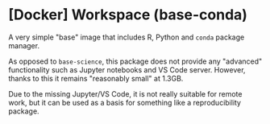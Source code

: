 # \[Docker\] Workspace (base-conda)

A very simple "base" image that includes R, Python and `conda` package manager.

As opposed to `base-science`, this package does not provide any "advanced" functionality such as Jupyter notebooks and VS Code server. However, thanks to this it remains "reasonably small" at 1.3GB. 

Due to the missing Jupyter/VS Code, it is not really suitable for remote work, but it can be used as a basis for something like a reproducibility package.